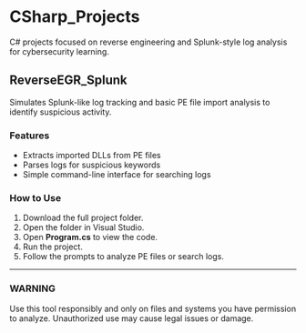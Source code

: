 # CSharp_Projects

C# projects focused on reverse engineering and Splunk-style log analysis for cybersecurity learning.

## ReverseEGR_Splunk

Simulates Splunk-like log tracking and basic PE file import analysis to identify suspicious activity.

### Features

- Extracts imported DLLs from PE files  
- Parses logs for suspicious keywords  
- Simple command-line interface for searching logs  

### How to Use

1. Download the full project folder.  
2. Open the folder in Visual Studio.  
3. Open **Program.cs** to view the code.  
4. Run the project.  
5. Follow the prompts to analyze PE files or search logs.
----------
### WARNING ###

Use this tool responsibly and only on files and systems you have permission to analyze. Unauthorized use may cause legal issues or damage.
